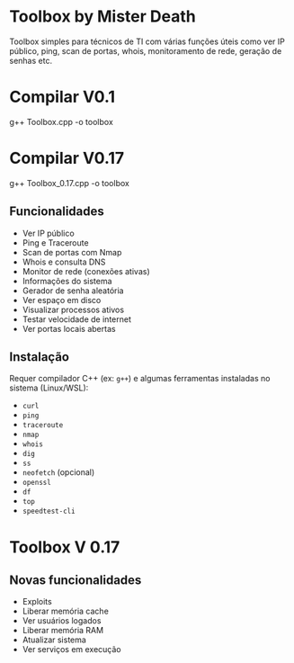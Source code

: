 # Toolbox by Mister Death

Toolbox simples para técnicos de TI com várias funções úteis como ver IP público, ping, scan de portas, whois, monitoramento de rede, geração de senhas etc.

# Compilar V0.1
g++ Toolbox.cpp -o toolbox
# Compilar V0.17
g++ Toolbox_0.17.cpp -o toolbox

## Funcionalidades

- Ver IP público
- Ping e Traceroute
- Scan de portas com Nmap
- Whois e consulta DNS
- Monitor de rede (conexões ativas)
- Informações do sistema
- Gerador de senha aleatória
- Ver espaço em disco
- Visualizar processos ativos
- Testar velocidade de internet
- Ver portas locais abertas

## Instalação

Requer compilador C++ (ex: `g++`) e algumas ferramentas instaladas no sistema (Linux/WSL):

- `curl`
- `ping`
- `traceroute`
- `nmap`
- `whois`
- `dig`
- `ss`
- `neofetch` (opcional)
- `openssl`
- `df`
- `top`
- `speedtest-cli`

# Toolbox V 0.17
## Novas funcionalidades
- Exploits
- Liberar memória cache
- Ver usuários logados
- Liberar memória RAM
- Atualizar sistema
- Ver serviços em execução
